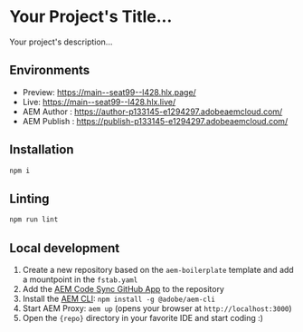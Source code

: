 # Your Project's Title...
Your project's description...

## Environments
- Preview: https://main--seat99--l428.hlx.page/
- Live: https://main--seat99--l428.hlx.live/
- AEM Author : https://author-p133145-e1294297.adobeaemcloud.com/
- AEM Publish : https://publish-p133145-e1294297.adobeaemcloud.com/

## Installation

```sh
npm i
```

## Linting

```sh
npm run lint
```

## Local development

1. Create a new repository based on the `aem-boilerplate` template and add a mountpoint in the `fstab.yaml`
1. Add the [AEM Code Sync GitHub App](https://github.com/apps/aem-code-sync) to the repository
1. Install the [AEM CLI](https://github.com/adobe/helix-cli): `npm install -g @adobe/aem-cli`
1. Start AEM Proxy: `aem up` (opens your browser at `http://localhost:3000`)
1. Open the `{repo}` directory in your favorite IDE and start coding :)
